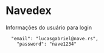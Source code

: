 # Navedex

Informações do usuário para login

```
  "email": "lucasgabriel@nave.rs",
	"password": "nave1234"
```
